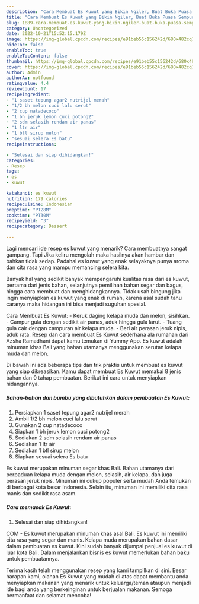 ```yaml
---
description: "Cara Membuat Es Kuwut yang Bikin Ngiler, Buat Buka Puasa Sempurna"
title: "Cara Membuat Es Kuwut yang Bikin Ngiler, Buat Buka Puasa Sempurna"
slug: 1889-cara-membuat-es-kuwut-yang-bikin-ngiler-buat-buka-puasa-sempurna
category: Uncategorized
date: 2022-10-21T15:52:15.179Z
image: https://img-global.cpcdn.com/recipes/e91beb55c156242d/680x482cq70/es-kuwut-foto-resep-utama.jpg
hideToc: false
enableToc: true
enableTocContent: false
thumbnail: https://img-global.cpcdn.com/recipes/e91beb55c156242d/680x482cq70/es-kuwut-foto-resep-utama.jpg
cover: https://img-global.cpcdn.com/recipes/e91beb55c156242d/680x482cq70/es-kuwut-foto-resep-utama.jpg
author: Admin
authorAv: notfound
ratingvalue: 4.4
reviewcount: 17
recipeingredient:
- "1 saset tepung agar2 nutrijel merah"
- "1/2 bh melon cuci lalu serut"
- "2 cup natadecoco"
- "1 bh jeruk lemon cuci potong2"
- "2 sdm selasih rendam air panas"
- "1 ltr air"
- "1 btl sirup melon"
- "sesuai selera Es batu"
recipeinstructions:

- "Selesai dan siap dihidangkan!"
categories:
- Resep
tags:
- es
- kuwut

katakunci: es kuwut 
nutrition: 179 calories
recipecuisine: Indonesian
preptime: "PT28M"
cooktime: "PT30M"
recipeyield: "3"
recipecategory: Dessert

---
```



Lagi mencari ide resep es kuwut yang menarik? Cara membuatnya sangat gampang. Tapi Jika keliru mengolah maka hasilnya akan hambar dan bahkan tidak sedap. Padahal es kuwut yang enak selayaknya punya aroma dan cita rasa yang mampu memancing selera kita.


Banyak hal yang sedikit banyak mempengaruhi kualitas rasa dari es kuwut, pertama dari jenis bahan, selanjutnya pemilihan bahan segar dan bagus, hingga cara membuat dan menghidangkannya. Tidak usah bingung jika ingin menyiapkan es kuwut yang enak di rumah, karena asal sudah tahu caranya maka hidangan ini bisa menjadi suguhan spesial.

Cara Membuat Es Kuwut: - Keruk daging kelapa muda dan melon, sisihkan. - Campur gula dengan sedikit air panas, aduk hingga gula larut. - Tuang gula cair dengan campuran air kelapa muda. - Beri air perasan jeruk nipis, aduk rata. Resep dan cara membuat Es Kuwut sederhana ala rumahan dari Azsha Ramadhani dapat kamu temukan di Yummy App. Es kuwut adalah minuman khas Bali yang bahan utamanya menggunakan serutan kelapa muda dan melon.


Di bawah ini ada beberapa tips dan trik praktis untuk membuat es kuwut yang siap dikreasikan. Kamu dapat membuat Es Kuwut memakai 8 jenis bahan dan 0 tahap pembuatan. Berikut ini cara untuk menyiapkan hidangannya.

<!--inarticleads1-->

##### Bahan-bahan dan bumbu yang dibutuhkan dalam pembuatan Es Kuwut:

1. Persiapkan 1 saset tepung agar2 nutrijel merah
1. Ambil 1/2 bh melon cuci lalu serut
1. Gunakan 2 cup natadecoco
1. Siapkan 1 bh jeruk lemon cuci potong2
1. Sediakan 2 sdm selasih rendam air panas
1. Sediakan 1 ltr air
1. Sediakan 1 btl sirup melon
1. Siapkan sesuai selera Es batu


Es kuwut merupakan minuman segar khas Bali. Bahan utamanya dari perpaduan kelapa muda dengan melon, selasih, air kelapa, dan juga perasan jeruk nipis. Minuman ini cukup populer serta mudah Anda temukan di berbagai kota besar Indonesia. Selain itu, minuman ini memiliki cita rasa manis dan sedikit rasa asam. 

<!--inarticleads2-->

##### Cara memasak Es Kuwut:


1. Selesai dan siap dihidangkan!

COM - Es kuwut merupakan minuman khas asal Bali. Es kuwut ini memiliki cita rasa yang segar dan manis. Kelapa muda merupakan bahan dasar dalam pembuatan es kuwut. Kini sudah banyak dijumpai penjual es kuwut di luar kota Bali. Dalam menjalankan bisnis es kuwut memerlukan bahan baku untuk pembuatannya. 

Terima kasih telah menggunakan resep yang kami tampilkan di sini. Besar harapan kami, olahan Es Kuwut yang mudah di atas dapat membantu anda menyiapkan makanan yang menarik untuk keluarga/teman ataupun menjadi ide bagi anda yang berkeinginan untuk berjualan makanan. Semoga bermanfaat dan selamat mencoba!
